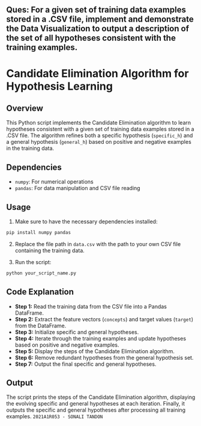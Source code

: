 
## Ques:  For a given set of training data examples stored in a .CSV file, implement and demonstrate the Data Visualization to output a description of the set of all hypotheses consistent with the training examples.

# Candidate Elimination Algorithm for Hypothesis Learning

## Overview
This Python script implements the Candidate Elimination algorithm to learn hypotheses consistent with a given set of training data examples stored in a .CSV file. The algorithm refines both a specific hypothesis (`specific_h`) and a general hypothesis (`general_h`) based on positive and negative examples in the training data.

## Dependencies
- `numpy`: For numerical operations
- `pandas`: For data manipulation and CSV file reading

## Usage
1. Make sure to have the necessary dependencies installed:

```bash
pip install numpy pandas
```

2. Replace the file path in `data.csv` with the path to your own CSV file containing the training data.

3. Run the script:

```bash
python your_script_name.py
```

## Code Explanation

- **Step 1:** Read the training data from the CSV file into a Pandas DataFrame.
- **Step 2:** Extract the feature vectors (`concepts`) and target values (`target`) from the DataFrame.
- **Step 3:** Initialize specific and general hypotheses.
- **Step 4:** Iterate through the training examples and update hypotheses based on positive and negative examples.
- **Step 5:** Display the steps of the Candidate Elimination algorithm.
- **Step 6:** Remove redundant hypotheses from the general hypothesis set.
- **Step 7:** Output the final specific and general hypotheses.

## Output
The script prints the steps of the Candidate Elimination algorithm, displaying the evolving specific and general hypotheses at each iteration. Finally, it outputs the specific and general hypotheses after processing all training examples.
`2021A1R053 - SONALI TANDON`
